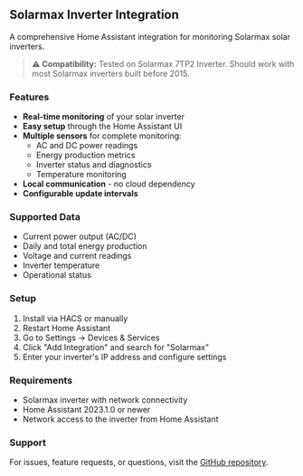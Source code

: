 ## Solarmax Inverter Integration

A comprehensive Home Assistant integration for monitoring Solarmax solar inverters.

> **⚠️ Compatibility:** Tested on Solarmax 7TP2 Inverter. Should work with most Solarmax inverters built before 2015.

### Features
- **Real-time monitoring** of your solar inverter
- **Easy setup** through the Home Assistant UI
- **Multiple sensors** for complete monitoring:
  - AC and DC power readings
  - Energy production metrics
  - Inverter status and diagnostics
  - Temperature monitoring
- **Local communication** - no cloud dependency
- **Configurable update intervals**

### Supported Data
- Current power output (AC/DC)
- Daily and total energy production
- Voltage and current readings
- Inverter temperature
- Operational status

### Setup
1. Install via HACS or manually
2. Restart Home Assistant
3. Go to Settings → Devices & Services
4. Click "Add Integration" and search for "Solarmax"
5. Enter your inverter's IP address and configure settings

### Requirements
- Solarmax inverter with network connectivity
- Home Assistant 2023.1.0 or newer
- Network access to the inverter from Home Assistant

### Support
For issues, feature requests, or questions, visit the [GitHub repository](https://github.com/oschick/solarmax-agent).

